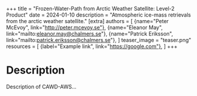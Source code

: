 +++
title = "Frozen-Water-Path from Arctic Weather Satellite: Level-2 Product"
date = 2024-01-10
description = "Atmospheric ice-mass retrievals from the arctic weather satellite."
[extra]
authors = [
    {name="Peter McEvoy", link="http://peter.mcevoy.se"},
    {name="Eleanor May", link="mailto:eleanor.may@chalmers.se"},
    {name="Patrick Eriksson", link="mailto:patrick.eriksson@chalmers.se"},
]
teaser_image = "teaser.png"
resources = [
    {label="Example link", link="https://google.com"},
]
+++

# Description
Description of CAWD-AWS...
